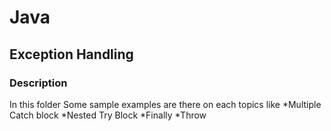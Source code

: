 # Java

## Exception Handling

### Description
In this folder Some sample examples are there on each topics like 
*Multiple Catch block 
*Nested Try Block 
*Finally 
*Throw
